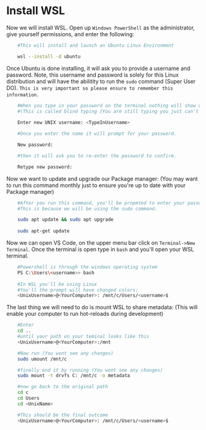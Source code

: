 # Install WSL

Now we will install WSL. Open up `Windows PowerShell` as the administrator,
give yourself permissions, and enter the following:

```bash
    #This will install and launch an Ubuntu Linux Environment

    wsl --install -d ubuntu
```

Once Ubuntu is done installing, it will ask you to provide a username and 
password. Note, this username and password is solely for this Linux distribution
and will have the abilitity to run the `sudo` command (Super User DO). `This is very
important so please ensure to remember this information`.

```bash
    #When you type in your password on the terminal nothing will show up. 
    #(This is called blind typing [You are still typing you just can't see it] also you can not use the backspace)
    
    Enter new UNIX username: <TypeInUsername>

    #Once you enter the name it will prompt for your password.

    New password:

    #then it will ask you to re-enter the password to confirm.

    Retype new password:

```

Now we want to update and upgrade our Package manager:
(You may want to run this command monthly just to ensure you're up to date with your Package manager)

```bash
    #After you run this command, you'll be propmted to enter your password,
    #This is because we will be using the sudo command.

    sudo apt update && sudo apt upgrade
    
    sudo apt-get update
```

Now we can open VS Code, on the upper menu bar click on `Terminal->New Terminal`.
Once the terminal is open type in `bash` and you'll open your WSL terminal.

```bash
    #Powershell is through the windows operating system
    PS C:\Users\<username>> bash
    
    #In WSL you'll be using Linux
    #You'll the prompt will have changed colors:
    <UnixUsername>@<YourComputer>: /mnt/c/Users/<username>$
```

The last thing we will need to do is mount WSL to share metadata:
(This will enable your computer to run hot-reloads during development)

```bash
    #Enter 
    cd ..
    #until your path on your teminal looks like this
    <UnixUsername>@<YourComputer>:/mnt

    #Now run (You wont see any changes)
    sudo umount /mnt/c

    #finally end it by running (You wont see any changes)
    sudo mount -t drvfs C: /mnt/c -o metadata

    #now go back to the original path
    cd c
    cd Users
    cd <UnixName>

    #This should be the final outcome
    <UnixUsername>@<YourComputer>: /mnt/c/Users/<username>$
```